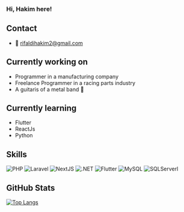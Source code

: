 <h3>
Hi, Hakim here! 
</h3>

## Contact 
- 📧 rifaldihakim2@gmail.com

## Currently working on

- Programmer in a manufacturing company
- Freelance Programmer in a racing parts industry
- A guitaris of a metal band 🎸

## Currently learning

- Flutter
- ReactJs
- Python


## Skills
![PHP](https://img.shields.io/badge/php-%230175C2.svg?style=for-the-badge&logo=php&logoColor=white)
![Laravel](https://img.shields.io/badge/laravel-CC2927.svg?style=for-the-badge&logo=laravel&logoColor=white)
![NextJS](https://img.shields.io/badge/next.js-000000?style=for-the-badge&logo=nextdotjs&logoColor=white)
![.NET](https://img.shields.io/badge/.NET-5C2D91?style=for-the-badge&logo=.net&logoColor=white)
![Flutter](https://img.shields.io/badge/Flutter-%2302569B.svg?style=for-the-badge&logo=Flutter&logoColor=white)
![MySQL](https://img.shields.io/badge/mysql-CC2927.svg?style=for-the-badge&logo=mysql&logoColor=white)
![SQLServerl](https://img.shields.io/badge/sqlserver-%230175C2.svg?style=for-the-badge&logo=sqlserver&logoColor=white)

## GitHub Stats
[![Top Langs](https://github-readme-stats-sigma-five.vercel.app/api/top-langs/?username=Ali-Hakeem&layout=compact)](https://github.com/anuraghazra/github-readme-stats)

